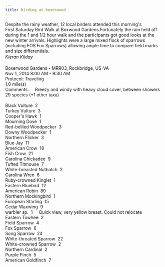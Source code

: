 ```yaml
---
title: birding at boxerwood
---
```

<div class="paragraph" style="text-align:left;"><span style="">Despite the rainy weather, 12 local birders attended this&nbsp;</span>morning's First&nbsp;Saturday Bird Walk at&nbsp;Boxwood Gardens.<span style="">Fortunately the rain held off during the 1 and 1/2 hour walk and the participants got good looks at the new winter arrivals. Highlights were a large mixed flock of sparrows (including FOS Fox Sparrows) allowing ample time to compare field marks and size differentials.&nbsp;</span><br /><span style="font-size: 1em; line-height: 1.5; background-color: transparent;"><em>Kieran Kilday</em></span><br /><span style=""><br />Boxerwood Gardens - MRR03, Rockbridge, US-VA</span><br /><span style="">Nov 1, 2014 8:00 AM -&nbsp;</span><span style=""><span style="">9:30 AM</span></span><br /><span style="">Protocol: Traveling</span><br /><span style="">1.0 mile(s)</span><br /><span style="">Comments:&nbsp; &nbsp; &nbsp;Breezy and windy with heavy cloud cover, between showers</span><br /><span style="">29 species (+1 other taxa)</span><br /><br /><span style="">Black Vulture&nbsp; 2</span><br /><span style="">Turkey Vulture&nbsp; 3</span><br /><span style="">Cooper's Hawk&nbsp; 1</span><br /><span style="">Mourning Dove&nbsp; 1</span><br /><span style="">Red-bellied Woodpecker&nbsp; 3</span><br /><span style="">Downy Woodpecker&nbsp; 1</span><br /><span style="">Northern Flicker&nbsp; 3</span><br /><span style="">Blue Jay&nbsp; 11</span><br /><span style="">American Crow&nbsp; 18</span><br /><span style="">Fish Crow&nbsp; 21</span><br /><span style="">Carolina Chickadee&nbsp; 9</span><br /><span style="">Tufted Titmouse&nbsp; 7</span><br /><span style="">White-breasted Nuthatch&nbsp; 2</span><br /><span style="">Carolina Wren&nbsp; 6</span><br /><span style="">Ruby-crowned Kinglet&nbsp; 1</span><br /><span style="">Eastern Bluebird&nbsp; 12</span><br /><span style="">American Robin&nbsp; 80</span><br /><span style="">Northern Mockingbird&nbsp; 1</span><br /><span style="">European Starling&nbsp; 15</span><br /><span style="">Cedar Waxwing&nbsp; 9</span><br /><span style="">warbler sp.&nbsp; 1&nbsp; &nbsp; &nbsp;Quick view, very yellow breast. Could not relocate</span><br /><span style="">Eastern Towhee&nbsp; 2</span><br /><span style="">Field Sparrow&nbsp; 4</span><br /><span style="">Fox Sparrow&nbsp; 6</span><br /><span style="">Song Sparrow&nbsp; 24</span><br /><span style="">White-throated Sparrow&nbsp; 22</span><br /><span style="">White-crowned Sparrow&nbsp; 2</span><br /><span style="">Northern Cardinal&nbsp; 2</span><br /><span style="">Purple Finch&nbsp; 5</span><br /><span style="">American Goldfinch&nbsp; 7</span><br /><br /></div>
